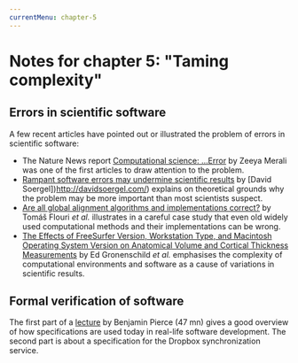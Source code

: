 ```yaml
---
currentMenu: chapter-5
---
```


# Notes for chapter 5: "Taming complexity"

## Errors in scientific software

A few recent articles have pointed out or illustrated the problem of errors in scientific software:

 - The Nature News report [Computational science: ...Error](http://dx.doi.org/10.1038/467775a) by Zeeya Merali was one of the first articles to draw attention to the problem.
 - [Rampant software errors may undermine scientific results](http://dx.doi.org/10.12688/f1000research.5930.2) by [David Soergel])http://davidsoergel.com/) explains on theoretical grounds why the problem may be more important than most scientists suspect.
 - [Are all global alignment algorithms and implementations correct?](http://dx.doi.org/10.1101/031500) by Tomáš Flouri *et al.* illustrates in a careful case study that even old widely used computational methods and their implementations can be wrong.
 - [The Effects of FreeSurfer Version, Workstation Type, and Macintosh Operating System Version on Anatomical Volume and Cortical Thickness Measurements](http://dx.doi.org/10.1371/journal.pone.0038234) by Ed Gronenschild *et al.* emphasises the complexity of computational environments and software as a cause of variations in scientific results.

## Formal verification of software

The first part of a [lecture](https://www.youtube.com/watch?v=Y2jQe8DFzUM) by Benjamin Pierce (47 mn) gives a good overview of how specifications are used today in real-life software development. The second part is about a specification for the Dropbox synchronization service.
